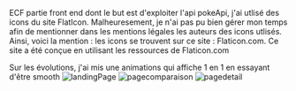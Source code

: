 ECF partie front end dont le but est d'exploiter l'api pokeApi, j'ai utlisé des icons du site FlatIcon.
Malheuresement, je n'ai pas pu bien gérer mon temps afin de mentionner dans les mentions légales les auteurs des icons utlisés.
Ainsi, voici la mention : 
les icons se trouvent sur ce site :  Flaticon.com. Ce site  a été conçue en utilisant les ressources de Flaticon.com

Sur les évolutions, j'ai mis une animations qui affiche 1 en 1 en essayant d'être smooth 
![landingPage](https://github.com/user-attachments/assets/8cf3dc6c-984c-4d8d-960c-f045bc4c40f0)
![pagecomparaison](https://github.com/user-attachments/assets/da265ba5-812f-4777-8354-c51a6e9e2349)
![pagedetail](https://github.com/user-attachments/assets/6b72f674-ac7d-4798-bce5-f596a73308f8)



